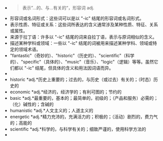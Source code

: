 - >表示”...的、与...有关的“，形容词 adj.
- 形容词或名词形式：这些词可以是以 "-ic" 结尾的形容词或名词形式。
- 表示性质、特征或关系：这些词所表达的含义通常涉及某种性质、特征、关系或属性。
- 来源于拉丁语：许多以 "-ic" 结尾的词来自拉丁语，表示与原词相似的含义。
- 描述某种学科或领域：一些以 "-ic" 结尾的词被用来描述某种学科、领域或特定的领域术语。
- "fantastic"（奇妙的）、"historic"（历史的）、"scientific"（科学的）、"specific"（具体的）、"music"（音乐）、"logic"（逻辑）等等。虽然它们都以 "-ic" 结尾，但具体的含义和用法因词语而异。
-
- historic *adj.*历史上重要的；过去的，与历史（或过去）有关的；（时态）历史的
- economic *adj.*经济的，经济学的；有利可图的；节约的
- basic *adj.*最重要的，基本的；最简单的，初级的；（产品和服务）必需的；（化）碱性的；含碱的
- humanistic *adj.*人文主义的；人道主义的
- energetic *adj.*精力充沛的，充满活力的；积极的；（活动）剧烈的，费力气的；高能的
- scientific *adj.*科学的，与科学有关的；细致严谨的，使用科学方法的
-